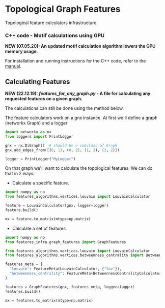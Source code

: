 # Topological Graph Features

Topological feature calculators infrastructure.

### C++ code - Motif calculations using GPU
**NEW (07.05.20): An updated motif calculation algorithm lowers the GPU memory usage.**

For installation and running instructions for the C++ code, refer to the [manual](features_algorithms/accelerated_graph_features/Cache%20Accelerated%20Graph%20Features%20Manual.pdf).

## Calculating Features

**NEW (22.12.19): _features_for_any_graph.py_ - A file for calculating any requested features on a given graph.**

The calculations can still be done using the method below.

The feature calculators work on a gnx instance.
At first we'll define a graph (networkx Graph) and a logger

```python
import networkx as nx
from loggers import PrintLogger

gnx = nx.DiGraph()  # should be a subclass of Graph
gnx.add_edges_from([(0, 1), (0, 2), (1, 3), (3, 2)])

logger = PrintLogger("MyLogger")
```

On that graph we'll want to calculate the topological features.
We can do that in 2 ways:

* Calculate a specific feature.

```python
import numpy as np
from features_algorithms.vertices.louvain import LouvainCalculator

feature = LouvainCalculator(gnx, logger=logger)
feature.build()

mx = feature.to_matrix(mtype=np.matrix)
```

* Calculate a set of features.

```python
import numpy as np
from features_infra.graph_features import GraphFeatures

from features_algorithms.vertices.louvain import LouvainCalculator
from features_algorithms.vertices.betweenness_centrality import BetweennessCentralityCalculator

features_meta = {
  "louvain": FeatureMeta(LouvainCalculator, {"lov"}),
  "betweenness_centrality": FeatureMeta(BetweennessCentralityCalculator, {"betweenness"}),
}

features = GraphFeatures(gnx, features_meta, logger=logger)
features.build()

mx = features.to_matrix(mtype=np.matrix)
```
